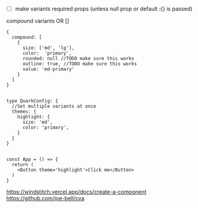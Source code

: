- [ ] make variants required props (unless null prop or default :{} is passed)

compound variants OR []
```tsx
{
  compound: [
    {
      size: ['md', 'lg'],
      color:  'primary',
      rounded: null //TODO make sure this works
      outline: true, //TODO make sure this works
      value: 'md-primary'
    }
  ]
}


```


```tsx
type QuarkConfig: {
  //Set multiple variants at once
  themes: {
    highlight: {
      size: 'md',
      color: 'primary',
    }
  }
}


const App = () => {
  return (
    <Button theme='highlight'>Click me</Button>
  )
}
```


https://windstitch.vercel.app/docs/create-a-component
https://github.com/joe-bell/cva